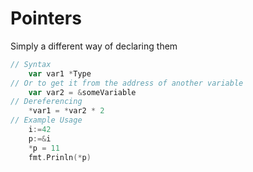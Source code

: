 
# Pointers
Simply a different way of declaring them
```go
// Syntax
	var var1 *Type
// Or to get it from the address of another variable
	var var2 = &someVariable
// Dereferencing
	*var1 = *var2 * 2
// Example Usage
	i:=42
	p:=&i
	*p = 11
	fmt.Prinln(*p)
```
